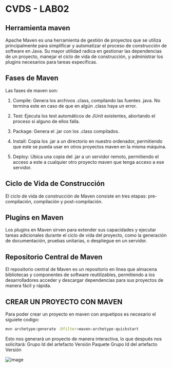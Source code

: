 # CVDS - LAB02

## Herramienta maven


Apache Maven es una herramienta de gestión de proyectos que se utiliza principalmente para simplificar y automatizar el proceso de construcción de software en Java. Su mayor utilidad radica en gestionar las dependencias de un proyecto, manejar el ciclo de vida de construcción, y administrar los plugins necesarios para tareas específicas.

## Fases de Maven

Las fases de maven son:

1. Compile: Genera los archivos .class, compilando las fuentes .java. No termina este en caso de que en algún .class haya un error.

2. Test: Ejecuta los test automáticos de JUnit existentes, abortando el proceso si alguno de ellos falla.

3. Package: Genera el .jar con los .class compilados.

4. Install: Copia los .jar a un directorio en nuestro ordenador, permitiendo que este se pueda usar en otros proyectos maven en la misma máquina.

5. Deploy: Ubica una copia del .jar a un servidor remoto, permitiendo el acceso a este a cualquier otro proyecto maven que tenga acceso a ese servidor.

## Ciclo de Vida de Construcción

El ciclo de vida de construcción de Maven consiste en tres etapas: pre-compilación, compilación y post-compilación.

## Plugins en Maven

Los plugins en Maven sirven para extender sus capacidades y ejecutar tareas adicionales durante el ciclo de vida del proyecto, como la generación de documentación, pruebas unitarias, o despliegue en un servidor.

## Repositorio Central de Maven

El repositorio central de Maven es un repositorio en línea que almacena bibliotecas y componentes de software reutilizables, permitiendo a los desarrolladores acceder y descargar dependencias para sus proyectos de manera fácil y rápida.

## CREAR UN PROYECTO CON MAVEN

Para poder crear un proyecto en maven con arquetipos es necesario el siguiete codigo:

```bash
mvn archetype:generate -Dfilter=maven-archetype-quickstart
```
Esto nos generará un proyecto de manera interactiva, lo que después nos solicitará:
Grupo
Id del artefacto
Versión
Paquete
Grupo
Id del artefacto
Versión

![image](https://github.com/Santiago0108/LAB2/assets/128636125/d9d67803-eb63-40b3-a42d-6b2b5b20c886)
